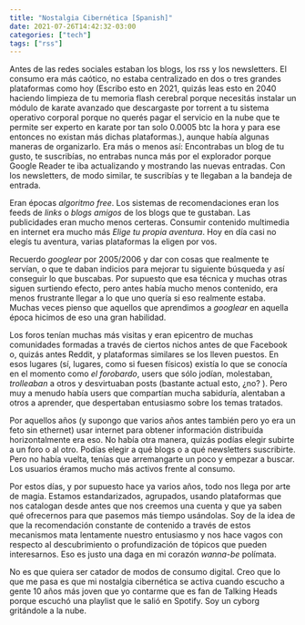 ```yaml
---
title: "Nostalgia Cibernética [Spanish]"
date: 2021-07-26T14:42:32-03:00
categories: ["tech"]
tags: ["rss"]
---
```


Antes de las redes sociales estaban los blogs, los rss y los newsletters. El consumo era más caótico, no estaba centralizado en dos o tres grandes plataformas como hoy (Escribo esto en 2021, quizás leas esto en 2040 haciendo limpieza de tu memoria flash cerebral porque necesitás instalar un módulo de karate avanzado que descargaste por torrent a tu sistema operativo corporal porque no querés pagar el servicio en la nube que te permite ser experto en karate por tan solo 0.0005 btc la hora y para ese entonces no existan más dichas plataformas.), aunque había algunas maneras de organizarlo. Era más o menos así: Encontrabas un blog de tu gusto, te suscribías, no entrabas nunca más por el explorador porque Google Reader te iba actualizando y mostrando las nuevas entradas. Con los newsletters, de modo similar, te suscribías y te llegaban a la bandeja de entrada.

Eran épocas _algoritmo free_. Los sistemas de recomendaciones eran los feeds de _links_ o _blogs amigos_ de los blogs que te gustaban. Las publicidades eran mucho menos certeras. Consumir contenido multimedia en internet era mucho más _Elige tu propia aventura_. Hoy en día casi no elegís tu aventura, varias plataformas la eligen por vos. 

Recuerdo _googlear_ por 2005/2006 y dar con cosas que realmente te servían, o que te daban indicios para mejorar tu siguiente búsqueda y así conseguir lo que buscabas. Por supuesto que esa técnica y muchas otras siguen surtiendo efecto, pero antes había mucho menos contenido, era menos frustrante llegar a lo que uno quería si eso realmente estaba. Muchas veces pienso que aquellos que aprendimos a _googlear_ en aquella época hicimos de eso una gran habilidad. 

Los foros tenían muchas más visitas y eran epicentro de muchas comunidades formadas a través de ciertos nichos antes de que Facebook o, quizás antes Reddit, y plataformas similares se los lleven puestos. En esos lugares (sí, lugares, como si fuesen físicos) existía lo que se conocía en el momento como _el forobardo_, users que sólo jodían, molestaban, _trolleaban_ a otros y desvirtuaban posts (bastante actual esto, ¿no? ). Pero muy a menudo había users que compartían mucha sabiduría, alentaban a otros a aprender, que despertaban entusiasmo sobre los temas tratados. 

Por aquellos años (y supongo que varios años antes también pero yo era un feto sin ethernet) usar internet para obtener información distribuida horizontalmente era eso. No había otra manera, quizás podías elegir subirte a un foro o al otro. Podías elegir a qué blogs o a qué newsletters suscribirte. Pero no había vuelta, tenías que arremangarte un poco y empezar a buscar. Los usuarios éramos mucho más activos frente al consumo.

Por estos días, y por supuesto hace ya varios años, todo nos llega por arte de magia. Estamos estandarizados, agrupados, usando plataformas que nos catalogan desde antes que nos creemos una cuenta y que ya saben qué ofrecernos para que pasemos más tiempo usándolas. Soy de la idea de que la recomendación constante de contenido a través de estos mecanismos mata lentamente nuestro entusiasmo y nos hace vagos con respecto al descubrimiento o profundización de tópicos que pueden interesarnos. Eso es justo una daga en mi corazón _wanna-be_ polímata. 

No es que quiera ser catador de modos de consumo digital. Creo que lo que me pasa es que mi nostalgia cibernética se activa cuando escucho a gente 10 años más joven que yo contarme que es fan de Talking Heads porque escuchó una playlist que le salió en Spotify. Soy un cyborg gritándole a la nube. 
